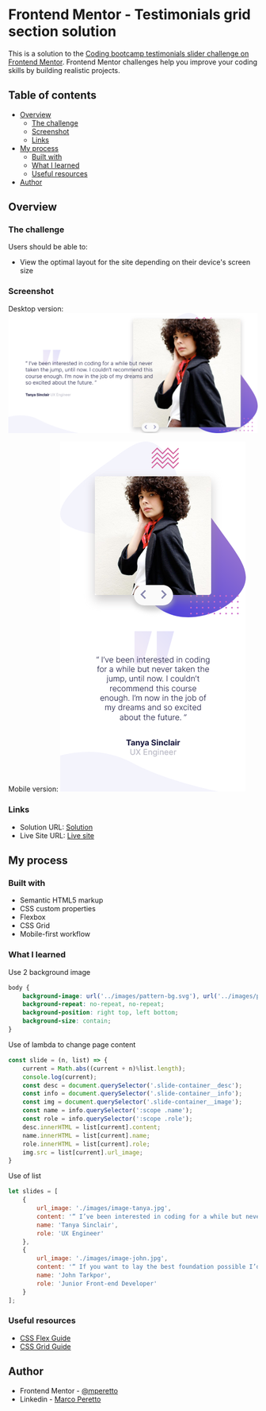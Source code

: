 # Frontend Mentor - Testimonials grid section solution

This is a solution to the [Coding bootcamp testimonials slider challenge on Frontend Mentor](https://www.frontendmentor.io/challenges/coding-bootcamp-testimonials-slider-4FNyLA8JL). Frontend Mentor challenges help you improve your coding skills by building realistic projects. 

## Table of contents

- [Overview](#overview)
  - [The challenge](#the-challenge)
  - [Screenshot](#screenshot)
  - [Links](#links)
- [My process](#my-process)
  - [Built with](#built-with)
  - [What I learned](#what-i-learned)
  - [Useful resources](#useful-resources)
- [Author](#author)

## Overview

### The challenge

Users should be able to:

- View the optimal layout for the site depending on their device's screen size

### Screenshot
Desktop version:
![Desktop version](./design/screenshot-desktop.png)

Mobile version:
![Mobile version](./design/screenshot-mobile.png)

### Links

- Solution URL: [Solution](https://www.frontendmentor.io/solutions/testimonials-slider-with-sass-and-javascript-1hdA-MKw5)
- Live Site URL: [Live site](https://marcoperetto-testimonials-slider-challenge.netlify.app/)

## My process

### Built with

- Semantic HTML5 markup
- CSS custom properties
- Flexbox
- CSS Grid
- Mobile-first workflow

### What I learned

Use 2 background image
```css
body {
    background-image: url('../images/pattern-bg.svg'), url('../images/pattern-curve.svg');
    background-repeat: no-repeat, no-repeat;
    background-position: right top, left bottom;
    background-size: contain;   
}
```

Use of lambda to change page content
```js
const slide = (n, list) => {
    current = Math.abs((current + n)%list.length);
    console.log(current);
    const desc = document.querySelector('.slide-container__desc');
    const info = document.querySelector('.slide-container__info');
    const img = document.querySelector('.slide-container__image');
    const name = info.querySelector(':scope .name');
    const role = info.querySelector(':scope .role');
    desc.innerHTML = list[current].content;
    name.innerHTML = list[current].name;
    role.innerHTML = list[current].role;
    img.src = list[current].url_image;
}
```

Use of list
```js
let slides = [
    {
        url_image: './images/image-tanya.jpg',
        content: '“ I’ve been interested in coding for a while but never taken the jump, until now. I couldn’t recommend this course enough. I’m now in the job of my dreams and so excited about the future. ”',
        name: 'Tanya Sinclair',
        role: 'UX Engineer'
    },
    {
        url_image: './images/image-john.jpg',
        content: '“ If you want to lay the best foundation possible I’d recommend taking this course. The depth the instructors go into is incredible. I now feel so confident about starting up as a professional developer. ”',
        name: 'John Tarkpor',
        role: 'Junior Front-end Developer'
    }
];
```

### Useful resources

- [CSS Flex Guide](https://css-tricks.com/snippets/css/a-guide-to-flexbox/)
- [CSS Grid Guide](https://css-tricks.com/snippets/css/complete-guide-grid/)

## Author

- Frontend Mentor - [@mperetto](https://www.frontendmentor.io/profile/mperetto)
- Linkedin - [Marco Peretto](https://www.linkedin.com/in/marco-peretto/)
